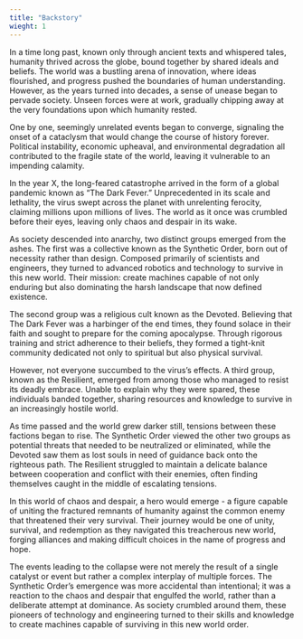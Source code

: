 ```yaml
---
title: "Backstory"
wieght: 1
---
```

In a time long past, known only through ancient texts and whispered tales, humanity thrived across the globe, bound together by shared ideals and beliefs. The world was a bustling arena of innovation, where ideas flourished, and progress pushed the boundaries of human understanding. However, as the years turned into decades, a sense of unease began to pervade society. Unseen forces were at work, gradually chipping away at the very foundations upon which humanity rested.

One by one, seemingly unrelated events began to converge, signaling the onset of a cataclysm that would change the course of history forever. Political instability, economic upheaval, and environmental degradation all contributed to the fragile state of the world, leaving it vulnerable to an impending calamity.

In the year X, the long-feared catastrophe arrived in the form of a global pandemic known as “The Dark Fever.” Unprecedented in its scale and lethality, the virus swept across the planet with unrelenting ferocity, claiming millions upon millions of lives. The world as it once was crumbled before their eyes, leaving only chaos and despair in its wake.

As society descended into anarchy, two distinct groups emerged from the ashes. The first was a collective known as the Synthetic Order, born out of necessity rather than design. Composed primarily of scientists and engineers, they turned to advanced robotics and technology to survive in this new world. Their mission: create machines capable of not only enduring but also dominating the harsh landscape that now defined existence.

The second group was a religious cult known as the Devoted. Believing that The Dark Fever was a harbinger of the end times, they found solace in their faith and sought to prepare for the coming apocalypse. Through rigorous training and strict adherence to their beliefs, they formed a tight-knit community dedicated not only to spiritual but also physical survival.

However, not everyone succumbed to the virus’s effects. A third group, known as the Resilient, emerged from among those who managed to resist its deadly embrace. Unable to explain why they were spared, these individuals banded together, sharing resources and knowledge to survive in an increasingly hostile world.

As time passed and the world grew darker still, tensions between these factions began to rise. The Synthetic Order viewed the other two groups as potential threats that needed to be neutralized or eliminated, while the Devoted saw them as lost souls in need of guidance back onto the righteous path. The Resilient struggled to maintain a delicate balance between cooperation and conflict with their enemies, often finding themselves caught in the middle of escalating tensions.

In this world of chaos and despair, a hero would emerge - a figure capable of uniting the fractured remnants of humanity against the common enemy that threatened their very survival. Their journey would be one of unity, survival, and redemption as they navigated this treacherous new world, forging alliances and making difficult choices in the name of progress and hope.

The events leading to the collapse were not merely the result of a single catalyst or event but rather a complex interplay of multiple forces. The Synthetic Order’s emergence was more accidental than intentional; it was a reaction to the chaos and despair that engulfed the world, rather than a deliberate attempt at dominance. As society crumbled around them, these pioneers of technology and engineering turned to their skills and knowledge to create machines capable of surviving in this new world order.

